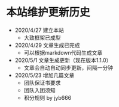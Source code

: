 # 本站维护更新历史

* 2020/4/27 建立本站
  * 大致框架已成型
* 2020/4/29 文章生成已完成
  * 可以根据markdown代码生成文章
* 2020/5/1 文章生成更新（现在版本1.1.0）
  * 文章会自动自动同步更新，间隔一分钟
* 2020/5/23 增加几篇文章
  * 团队保证书要求
  * 团队入团须知
  * 积分规则
by jyb666
